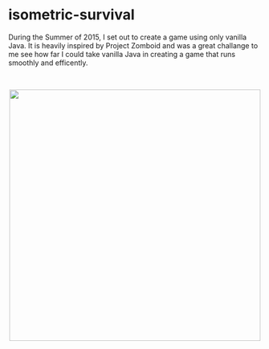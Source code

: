# isometric-survival
During the Summer of 2015, I set out to create a game using only vanilla Java. It is heavily inspired by Project Zomboid and was a great challange to me see how far I could take vanilla Java in creating a game that runs smoothly and efficently.
<br>

<br>
<p align="center"><img src="/isometry/assets/isogif.gif" width="500px"></p>
